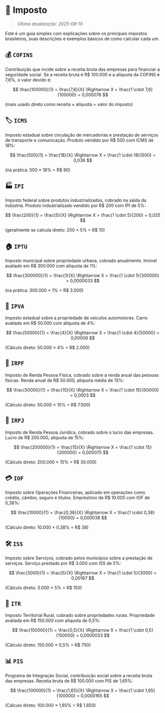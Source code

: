 # 💸 Imposto

> *Última atualização: 2025-08-10*

Este é um guia simples com explicações sobre os principais impostos brasileiros, suas descrições e exemplos básicos de como calcular cada um.

## 💰 `COFINS`

Contribuição que incide sobre a receita bruta das empresas para financiar a seguridade social.
Se a receita bruta é R\$ 100.000 e a alíquota da COFINS é 7,6%, o valor devido é:

$$
\frac{100000}{1} = \frac{7,6}{X} \Rightarrow X = \frac{1 \cdot 7,6}{100000} = 0,000076
$$

(mais usado direto como receita × alíquota = valor do imposto)

## 🏷️ `ICMS`

Imposto estadual sobre circulação de mercadorias e prestação de serviços de transporte e comunicação.
Produto vendido por R\$ 500 com ICMS de 18%:

$$
\frac{500}{1} = \frac{18}{X} \Rightarrow X = \frac{1 \cdot 18}{500} = 0,036
$$

(na prática: 500 × 18% = R\$ 90)

## 🏭 `IPI`

Imposto federal sobre produtos industrializados, cobrado na saída da indústria.
Produto industrializado vendido por R\$ 200 com IPI de 5%:

$$
\frac{200}{1} = \frac{5}{X} \Rightarrow X = \frac{1 \cdot 5}{200} = 0,025
$$

(geralmente se calcula direto: 200 × 5% = R\$ 10)

## 🏠 `IPTU`

Imposto municipal sobre propriedade urbana, cobrado anualmente.
Imóvel avaliado em R\$ 300.000 com alíquota de 1%:

$$
\frac{300000}{1} = \frac{1}{X} \Rightarrow X = \frac{1 \cdot 1}{300000} = 0,0000033
$$

(na prática: 300.000 × 1% = R\$ 3.000)

## 🚗 `IPVA`

Imposto estadual sobre a propriedade de veículos automotores.
Carro avaliado em R\$ 50.000 com alíquota de 4%:

$$
\frac{50000}{1} = \frac{4}{X} \Rightarrow X = \frac{1 \cdot 4}{50000} = 0,00008
$$

(Cálculo direto: 50.000 × 4% = R\$ 2.000)

## 🧾 `IRPF`

Imposto de Renda Pessoa Física, cobrado sobre a renda anual das pessoas físicas.
Renda anual de R\$ 50.000, alíquota média de 15%:

$$
\frac{50000}{1} = \frac{15}{X} \Rightarrow X = \frac{1 \cdot 15}{50000} = 0,0003
$$

(Cálculo direto: 50.000 × 15% = R\$ 7.500)

## 🏢 `IRPJ`

Imposto de Renda Pessoa Jurídica, cobrado sobre o lucro das empresas.
Lucro de R\$ 200.000, alíquota de 15%:

$$
\frac{200000}{1} = \frac{15}{X} \Rightarrow X = \frac{1 \cdot 15}{200000} = 0,000075
$$

(Cálculo direto: 200.000 × 15% = R\$ 30.000)

## 💳 `IOF`

Imposto sobre Operações Financeiras, aplicado em operações como crédito, câmbio, seguro e títulos.
Empréstimo de R\$ 10.000 com IOF de 0,38%:

$$
\frac{10000}{1} = \frac{0,38}{X} \Rightarrow X = \frac{1 \cdot 0,38}{10000} = 0,000038
$$

(Cálculo direto: 10.000 × 0,38% = R\$ 38)

## 🛠️ `ISS`

Imposto sobre Serviços, cobrado pelos municípios sobre a prestação de serviços.
Serviço prestado por R\$ 3.000 com ISS de 5%:

$$
\frac{3000}{1} = \frac{5}{X} \Rightarrow X = \frac{1 \cdot 5}{3000} = 0,00167
$$

(Cálculo direto: 3.000 × 5% = R\$ 150)

## 🌾 `ITR`

Imposto Territorial Rural, cobrado sobre propriedades rurais.
Propriedade avaliada em R\$ 150.000 com alíquota de 0,5%:

$$
\frac{150000}{1} = \frac{0,5}{X} \Rightarrow X = \frac{1 \cdot 0,5}{150000} = 0,0000033
$$

(Cálculo direto: 150.000 × 0,5% = R\$ 750)

## 📊 `PIS`

Programa de Integração Social, contribuição social sobre a receita bruta das empresas.
Receita bruta de R\$ 100.000 com PIS de 1,65%:

$$
\frac{100000}{1} = \frac{1,65}{X} \Rightarrow X = \frac{1 \cdot 1,65}{100000} = 0,0000165
$$

(Cálculo direto: 100.000 × 1,65% = R\$ 1.650)
